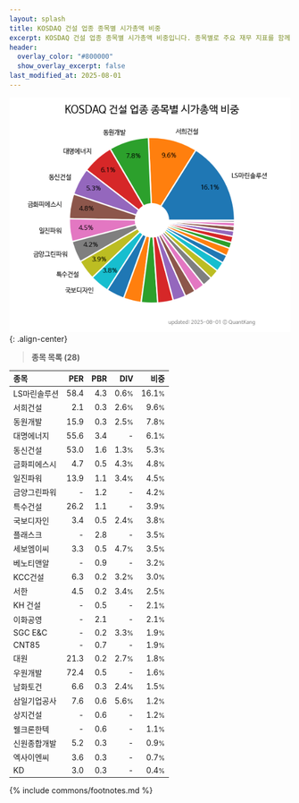```yaml
---
layout: splash
title: KOSDAQ 건설 업종 종목별 시가총액 비중
excerpt: KOSDAQ 건설 업종 종목별 시가총액 비중입니다. 종목별로 주요 재무 지표를 함께 표시합니다.
header:
  overlay_color: "#800000"
  show_overlay_excerpt: false
last_modified_at: 2025-08-01
---
```



![KOSDAQ 건설 업종 종목별 시가총액 비중](/stats/sector/images/kosdaq_업종_건설_종목.png){: .align-center}


> **종목 목록 (28)**<a id="list"></a>

| **종목** | **PER** | **PBR** | **DIV** | **비중** |
| :------- | ------: | ------: | ------: | -------: |
| LS마린솔루션 | 58.4 | 4.3 | 0.6<small>%</small> | 16.1<small>%</small> |
| 서희건설 | 2.1 | 0.3 | 2.6<small>%</small> | 9.6<small>%</small> |
| 동원개발 | 15.9 | 0.3 | 2.5<small>%</small> | 7.8<small>%</small> |
| 대명에너지 | 55.6 | 3.4 | - | 6.1<small>%</small> |
| 동신건설 | 53.0 | 1.6 | 1.3<small>%</small> | 5.3<small>%</small> |
| 금화피에스시 | 4.7 | 0.5 | 4.3<small>%</small> | 4.8<small>%</small> |
| 일진파워 | 13.9 | 1.1 | 3.4<small>%</small> | 4.5<small>%</small> |
| 금양그린파워 | - | 1.2 | - | 4.2<small>%</small> |
| 특수건설 | 26.2 | 1.1 | - | 3.9<small>%</small> |
| 국보디자인 | 3.4 | 0.5 | 2.4<small>%</small> | 3.8<small>%</small> |
| 플래스크 | - | 2.8 | - | 3.5<small>%</small> |
| 세보엠이씨 | 3.3 | 0.5 | 4.7<small>%</small> | 3.5<small>%</small> |
| 베노티앤알 | - | 0.9 | - | 3.2<small>%</small> |
| KCC건설 | 6.3 | 0.2 | 3.2<small>%</small> | 3.0<small>%</small> |
| 서한 | 4.5 | 0.2 | 3.4<small>%</small> | 2.5<small>%</small> |
| KH 건설 | - | 0.5 | - | 2.1<small>%</small> |
| 이화공영 | - | 2.1 | - | 2.1<small>%</small> |
| SGC E&C | - | 0.2 | 3.3<small>%</small> | 1.9<small>%</small> |
| CNT85 | - | 0.7 | - | 1.9<small>%</small> |
| 대원 | 21.3 | 0.2 | 2.7<small>%</small> | 1.8<small>%</small> |
| 우원개발 | 72.4 | 0.5 | - | 1.6<small>%</small> |
| 남화토건 | 6.6 | 0.3 | 2.4<small>%</small> | 1.5<small>%</small> |
| 삼일기업공사 | 7.6 | 0.6 | 5.6<small>%</small> | 1.2<small>%</small> |
| 상지건설 | - | 0.6 | - | 1.2<small>%</small> |
| 웰크론한텍 | - | 0.6 | - | 1.1<small>%</small> |
| 신원종합개발 | 5.2 | 0.3 | - | 0.9<small>%</small> |
| 엑사이엔씨 | 3.6 | 0.3 | - | 0.7<small>%</small> |
| KD | 3.0 | 0.3 | - | 0.4<small>%</small> |

{% include commons/footnotes.md %}